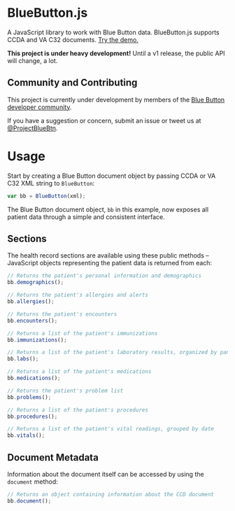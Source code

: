 
# BlueButton.js

A JavaScript library to work with Blue Button data. BlueButton.js supports CCDA and VA C32 documents. [Try the demo.](http://blue-button.github.io/blue-button-for-developers/docs/js/demo.html)

**This project is under heavy development!** Until a v1 release, the public API will change, a lot.

## Community and Contributing

This project is currently under development by members of the [Blue Button developer community](https://github.com/blue-button?tab=members).

If you have a suggestion or concern, submit an issue or tweet us at [@ProjectBlueBtn](http://twitter.com/ProjectBlueBtn).

<!--

## Building

Run `rake build` to build both the development and production JavaScript.

Requirements:

- [Ruby](http://www.ruby-lang.org/). We recommend using Ruby 2.0. View the [installation instructions](http://www.ruby-lang.org/en/downloads/).
- [Google's Closure Compiler](https://developers.google.com/closure/compiler/). Download the [latest version](http://closure-compiler.googlecode.com/files/compiler-latest.zip), unzip, and place `compiler.jar` into the `vendor` directory.

All builds are placed in the `build/` directory. Both development and production builds first assemble all JavaScript files in the `src/` directory in the order defined in `manifest.json`. All JavaScript files are concatenated and compiled with Google's Closure Compiler. All errors and warnings will be printed to the console.

-->

# Usage

Start by creating a Blue Button document object by passing CCDA or VA C32 XML string to `BlueButton`:

```javascript
var bb = BlueButton(xml);
```

The Blue Button document object, `bb` in this example, now exposes all patient data through a simple and consistent interface.

## Sections

The health record sections are available using these public methods – JavaScript objects representing the patient data is returned from each:

```javascript
// Returns the patient's personal information and demographics
bb.demographics();

// Returns the patient's allergies and alerts
bb.allergies();

// Returns the patient's encounters
bb.encounters();

// Returns a list of the patient's immunizations
bb.immunizations();

// Returns a list of the patient's laboratory results, organized by panel
bb.labs();

// Returns a list of the patient's medications
bb.medications();

// Returns the patient's problem list
bb.problems();

// Returns a list of the patient's procedures
bb.procedures();

// Returns a list of the patient's vital readings, grouped by date
bb.vitals();
```

## Document Metadata

Information about the document itself can be accessed by using the `document` method:

```javascript
// Returns an object containing information about the CCD document
bb.document();
```
